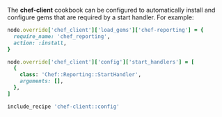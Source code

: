 The **chef-client** cookbook can be configured to automatically install
and configure gems that are required by a start handler. For example:

```ruby
node.override['chef_client']['load_gems']['chef-reporting'] = {
  require_name: 'chef_reporting',
  action: :install,
}

node.override['chef_client']['config']['start_handlers'] = [
  {
    class: 'Chef::Reporting::StartHandler',
    arguments: [],
  },
]

include_recipe 'chef-client::config'
```
